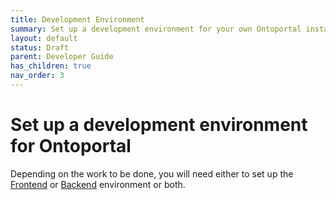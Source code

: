 ```yaml
---
title: Development Environment
summary: Set up a development environment for your own Ontoportal installation
layout: default
status: Draft
parent: Developer Guide
has_children: true
nav_order: 3
---
```


# Set up a development environment for Ontoportal 

Depending on the work to be done, you will need either to set up the [Frontend]({{site.baseurl}}/docs/developers-docs/development-environment/frontend_environment) 
or [Backend]({{site.baseurl}}/docs/developers-docs/development-environment/backend_environment) environment or both.


